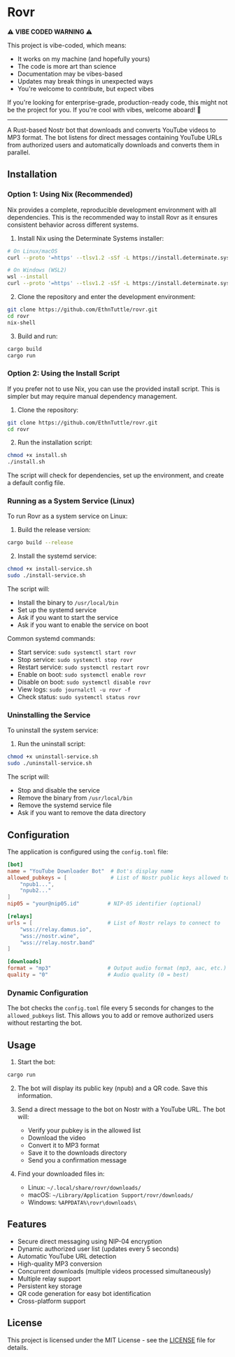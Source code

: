 # Rovr

⚠️ **VIBE CODED WARNING** ⚠️

This project is vibe-coded, which means:
- It works on my machine (and hopefully yours)
- The code is more art than science
- Documentation may be vibes-based
- Updates may break things in unexpected ways
- You're welcome to contribute, but expect vibes

If you're looking for enterprise-grade, production-ready code, this might not be the project for you. If you're cool with vibes, welcome aboard! 🎵

---

A Rust-based Nostr bot that downloads and converts YouTube videos to MP3 format. The bot listens for direct messages containing YouTube URLs from authorized users and automatically downloads and converts them in parallel.

## Installation

### Option 1: Using Nix (Recommended)

Nix provides a complete, reproducible development environment with all dependencies. This is the recommended way to install Rovr as it ensures consistent behavior across different systems.

1. Install Nix using the Determinate Systems installer:
```bash
# On Linux/macOS
curl --proto '=https' --tlsv1.2 -sSf -L https://install.determinate.systems/nix | sh -s -- install

# On Windows (WSL2)
wsl --install
curl --proto '=https' --tlsv1.2 -sSf -L https://install.determinate.systems/nix | sh -s -- install
```

2. Clone the repository and enter the development environment:
```bash
git clone https://github.com/EthnTuttle/rovr.git
cd rovr
nix-shell
```

3. Build and run:
```bash
cargo build
cargo run
```

### Option 2: Using the Install Script

If you prefer not to use Nix, you can use the provided install script. This is simpler but may require manual dependency management.

1. Clone the repository:
```bash
git clone https://github.com/EthnTuttle/rovr.git
cd rovr
```

2. Run the installation script:
```bash
chmod +x install.sh
./install.sh
```

The script will check for dependencies, set up the environment, and create a default config file.

### Running as a System Service (Linux)

To run Rovr as a system service on Linux:

1. Build the release version:
```bash
cargo build --release
```

2. Install the systemd service:
```bash
chmod +x install-service.sh
sudo ./install-service.sh
```

The script will:
- Install the binary to `/usr/local/bin`
- Set up the systemd service
- Ask if you want to start the service
- Ask if you want to enable the service on boot

Common systemd commands:
- Start service: `sudo systemctl start rovr`
- Stop service: `sudo systemctl stop rovr`
- Restart service: `sudo systemctl restart rovr`
- Enable on boot: `sudo systemctl enable rovr`
- Disable on boot: `sudo systemctl disable rovr`
- View logs: `sudo journalctl -u rovr -f`
- Check status: `sudo systemctl status rovr`

### Uninstalling the Service

To uninstall the system service:

1. Run the uninstall script:
```bash
chmod +x uninstall-service.sh
sudo ./uninstall-service.sh
```

The script will:
- Stop and disable the service
- Remove the binary from `/usr/local/bin`
- Remove the systemd service file
- Ask if you want to remove the data directory

## Configuration

The application is configured using the `config.toml` file:

```toml
[bot]
name = "YouTube Downloader Bot"  # Bot's display name
allowed_pubkeys = [              # List of Nostr public keys allowed to use the bot
    "npub1...",
    "npub2..."
]
nip05 = "your@nip05.id"         # NIP-05 identifier (optional)

[relays]
urls = [                        # List of Nostr relays to connect to
    "wss://relay.damus.io",
    "wss://nostr.wine",
    "wss://relay.nostr.band"
]

[downloads]
format = "mp3"                  # Output audio format (mp3, aac, etc.)
quality = "0"                   # Audio quality (0 = best)
```

### Dynamic Configuration

The bot checks the `config.toml` file every 5 seconds for changes to the `allowed_pubkeys` list. This allows you to add or remove authorized users without restarting the bot.

## Usage

1. Start the bot:
```bash
cargo run
```

2. The bot will display its public key (npub) and a QR code. Save this information.

3. Send a direct message to the bot on Nostr with a YouTube URL. The bot will:
   - Verify your pubkey is in the allowed list
   - Download the video
   - Convert it to MP3 format
   - Save it to the downloads directory
   - Send you a confirmation message

4. Find your downloaded files in:
   - Linux: `~/.local/share/rovr/downloads/`
   - macOS: `~/Library/Application Support/rovr/downloads/`
   - Windows: `%APPDATA%\rovr\downloads\`

## Features

- Secure direct messaging using NIP-04 encryption
- Dynamic authorized user list (updates every 5 seconds)
- Automatic YouTube URL detection
- High-quality MP3 conversion
- Concurrent downloads (multiple videos processed simultaneously)
- Multiple relay support
- Persistent key storage
- QR code generation for easy bot identification
- Cross-platform support

## License

This project is licensed under the MIT License - see the [LICENSE](LICENSE) file for details. 